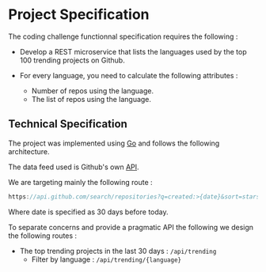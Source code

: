 # Project Specification

The coding challenge functionnal specification requires the following :

- Develop a REST microservice that lists the languages used by the top 100 trending
projects on Github.
- For every language, you need to calculate the following attributes :

  - Number of repos using the language.
  - The list of repos using the language.

## Technical Specification

The project was implemented using [Go](https://golang.org) and follows the following
architecture.

The data feed used is Github's own [API](https://developer.github.com/v3/).

We are targeting mainly the following route :

```go
https://api.github.com/search/repositories?q=created:>{date}&sort=stars&order=desc
```

Where date is specified as 30 days before today.

To separate concerns and provide a pragmatic API the following we design the following routes :

- The top trending projects in the last 30 days : ```/api/trending```
  - Filter by language : ```/api/trending/{language}```
